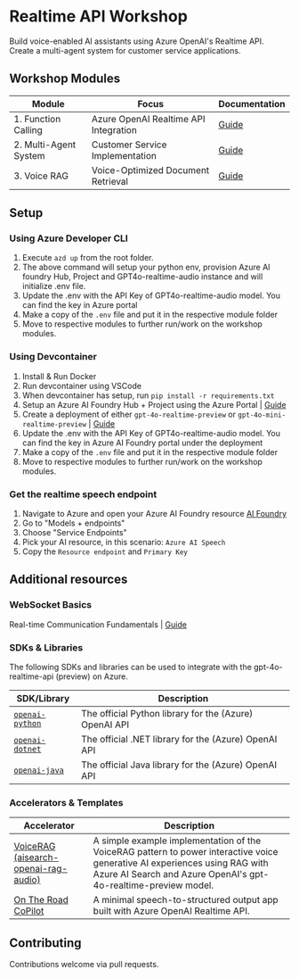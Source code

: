 # Realtime API Workshop

Build voice-enabled AI assistants using Azure OpenAI's Realtime API. Create a multi-agent system for customer service applications.

## Workshop Modules

| Module                | Focus                                 | Documentation                                            |
| --------------------- | ------------------------------------- | -------------------------------------------------------- |
| 1. Function Calling   | Azure OpenAI Realtime API Integration | [Guide](./01-getting-started-function-calling/README.md) |
| 2. Multi-Agent System | Customer Service Implementation       | [Guide](./02-building-multi-agent-system/README.md)      |
| 3. Voice RAG          | Voice-Optimized Document Retrieval    | [Guide](./03-voice-rag/README.md)                        |


## Setup
### Using Azure Developer CLI
1. Execute ``azd up`` from the root folder.
2. The above command will setup your python env, provision Azure AI foundry Hub, Project and GPT4o-realtime-audio instance and will initialize .env file.
3. Update the .env with the API Key of GPT4o-realtime-audio model. You can find the key in Azure portal
4. Make a copy of the `.env` file and put it in the respective module folder
5. Move to respective modules to further run/work on the workshop modules.

### Using Devcontainer
1. Install & Run Docker
2. Run devcontainer using VSCode
3. When devcontainer has setup, run `pip install -r requirements.txt`
4. Setup an Azure AI Foundry Hub + Project using the Azure Portal | [Guide](https://learn.microsoft.com/en-us/azure/ai-foundry/how-to/create-projects?tabs=ai-studio)
5. Create a deployment of either `gpt-4o-realtime-preview` or `gpt-4o-mini-realtime-preview` | [Guide](https://learn.microsoft.com/en-us/azure/ai-services/openai/realtime-audio-quickstart)
6. Update the .env with the API Key of GPT4o-realtime-audio model. You can find the key in Azure AI Foundry portal under the deployment
7. Make a copy of the `.env` file and put it in the respective module folder 
8. Move to respective modules to further run/work on the workshop modules.

### Get the realtime speech endpoint
1. Navigate to Azure and open your Azure AI Foundry resource [AI Foundry](https://ai.azure.com/)
2. Go to "Models + endpoints"
3. Choose "Service Endpoints"
4. Pick your AI resource, in this scenario: `Azure AI Speech`
5. Copy the `Resource endpoint` and `Primary Key`

## Additional resources

### WebSocket Basics
Real-time Communication Fundamentals  | [Guide](./presentation-material/00-websocket-basics/README.md)  

### SDKs & Libraries

The following SDKs and libraries can be used to integrate with the gpt-4o-realtime-api (preview) on Azure.

| SDK/Library                                                | Description                                            |
| ---------------------------------------------------------- | ------------------------------------------------------ |
| [`openai-python`](https://github.com/openai/openai-python) | The official Python library for the (Azure) OpenAI API |
| [`openai-dotnet`](https://github.com/openai/openai-dotnet) | The official .NET library for the (Azure) OpenAI API   |
| [`openai-java`](https://github.com/openai/openai-java) | The official Java library for the (Azure) OpenAI API   |


### Accelerators & Templates

| Accelerator                                                                                        | Description                                                                                                                                                                                   |
| -------------------------------------------------------------------------------------------------- | --------------------------------------------------------------------------------------------------------------------------------------------------------------------------------------------- |
| [VoiceRAG (aisearch-openai-rag-audio)](https://github.com/Azure-Samples/aisearch-openai-rag-audio) | A simple example implementation of the VoiceRAG pattern to power interactive voice generative AI experiences using RAG with Azure AI Search and Azure OpenAI's gpt-4o-realtime-preview model. |
| [On The Road CoPilot](https://github.com/Azure-Samples/on-the-road-copilot)                        | A minimal speech-to-structured output app built with Azure OpenAI Realtime API.                                                                                                               |


## Contributing

Contributions welcome via pull requests.